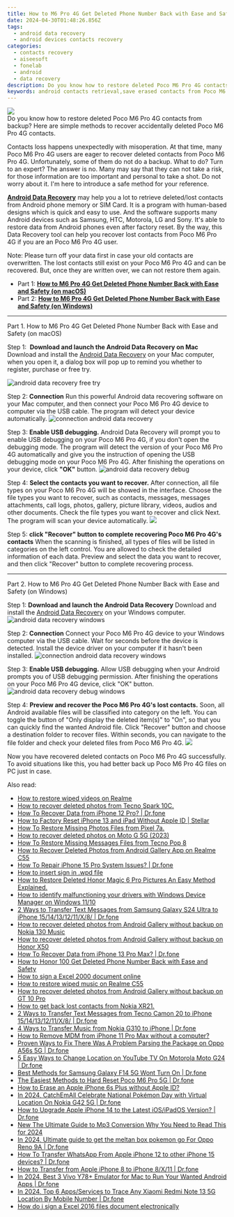 ```yaml
---
title: How to M6 Pro 4G Get Deleted Phone Number Back with Ease and Safety
date: 2024-04-30T01:48:26.856Z
tags: 
  - android data recovery
  - android devices contacts recovery
categories: 
  - contacts recovery
  - aiseesoft
  - fonelab
  - android
  - data recovery
description: Do you know how to restore deleted Poco M6 Pro 4G contacts from backup? Here are simple methods to recover accidentally deleted Poco M6 Pro 4G contacts.
keywords: android contacts retrieval,save erased contacts from Poco M6 Pro 4G,Poco M6 Pro 4G contacts recovery,recover lost contacts from M6 Pro 4G,recover lost contacts from Poco M6 Pro 4G,unerase contacts,how to recover contacts on M6 Pro 4G,Poco deleted contacts,M6 Pro 4G all contacts delete,Poco M6 Pro 4G all contacts delete,lost all contacts in Poco again,recover deleted contacts 2018 for M6 Pro 4G
---
```


<img src="https://img0mobiles.techidaily.com/images/best-assets/devices/poco/poco-m6-pro-4g/4.jpg" class="atpl-imgstyle"  />

<div class="atpl-content atpl-for-fonelab-android recover-contacts">

<div class="atpl-post-description-part-1">
Do you know how to restore deleted Poco M6 Pro 4G contacts from backup? Here are simple methods to recover accidentally deleted Poco M6 Pro 4G contacts.
</div>




<div class="atpl-post-description-part-2">
<div class="tpl-content-sub-paragraph-normal">
    <p>
      Contacts loss happens unexpectedly with misoperation. At that time, many  Poco M6 Pro 4G users are eager to recover deleted contacts from Poco M6 Pro 4G. Unfortunately, some of them do not do a backup. What to do? Turn to an expert? The answer is no. Many may say that they can not take a risk, for those information are too important and personal to take a shot. Do not worry about it. I'm here to introduce a safe method for your reference.
    </p>
</div>


</div>

<div class="atpl-post-description-part-3">
<div class="tpl-content-sub-paragraph-content">
  <p>
    <a href="https://tools.techidaily.com/aiseesoft-android-data-recovery/" ><strong>Android Data Recovery</strong></a> may help you a lot to retrieve deleted/lost contacts from Android phone memory or SIM Card. It is a program with human-based designs which is quick and easy to use. And the software supports many Android devices such as Samsung, HTC, Motorola, LG and Sony. It's able to restore data from Android phones even after factory reset. By the way, this Data Recovery tool can help you recover lost contacts from Poco M6 Pro 4G if you are an Poco M6 Pro 4G user.
  </p>
</div>
<div class="tpl-content-sub-paragraph-content">
  <p>
    Note: Please turn off your data first in case your old contacts are overwritten. The lost contacts still exist on your Poco M6 Pro 4G and can be recovered. But, once they are written over, we can not restore them again.
  </p>
</div>
</div>


<ul>
  <li>Part 1: <strong><a href="#p1"> How to M6 Pro 4G Get Deleted Phone Number Back with Ease and Safety  (on macOS)</a></strong></li>
  <li>Part 2: <strong><a href="#p2"> How to M6 Pro 4G Get Deleted Phone Number Back with Ease and Safety  (on Windows)</a></strong></li>
</ul>




<!-- Part 1 -->
<a id="p1" name="p1" ></a><hr>

<div>
  <span class="atpl-step-part-style">Part 1. How to M6 Pro 4G Get Deleted Phone Number Back with Ease and Safety (on macOS)</span>
</div>  

<span class="atpl-stepstyle-a"><span>Step 1: </span></span> <strong>Download and launch the Android Data Recovery on Mac</strong>
Download and install the <a href="https://tools.techidaily.com/aiseesoft-android-data-recovery/" >Android Data Recovery</a> on your Mac computer, when you open it, a dialog box will pop up to remind you whether to register, purchase or free try.

<img src="https://tools.techidaily.com/images/apps/aiseesoft/android-data-recovery/mac-free-try.png" class="atpl-imgstyle" alt="android data recovery free try" />

<span class="atpl-stepstyle-a"><span>Step 2: </span></span> <strong>Connection</strong>
Run this powerful Android data recovering software on your Mac computer, and then connect your Poco M6 Pro 4G device to computer via the USB cable. The program will detect your device automatically.
<img src="https://tools.techidaily.com/images/apps/aiseesoft/android-data-recovery/mac-connection-interface.jpg" class="atpl-imgstyle" alt="connection android data recovery" />

<span class="atpl-stepstyle-a"><span>Step 3: </span></span> <strong>Enable USB debugging.</strong>
Android Data Recovery will prompt you to enable USB debugging on your Poco M6 Pro 4G, if you don't open the debugging mode. The program will detect the version of your Poco M6 Pro 4G automatically and give you the instruction of opening the USB debugging mode on your Poco M6 Pro 4G. After finishing the operations on your device, click <strong>"OK"</strong> button.
<img src="https://tools.techidaily.com/images/apps/aiseesoft/android-data-recovery/mac-android-usb-debug.jpg"  class="atpl-imgstyle" alt="android data recovery debug" />

<span class="atpl-stepstyle-a"><span>Step 4: </span></span> <strong>Select the contacts you want to recover.</strong>
After connection, all file types on your Poco M6 Pro 4G will be showed in the interface. Choose the file types you want to recover, such as contacts, messages, messages attachments, call logs, photos, gallery, picture library, videos, audios and other documents. Check the file types you want to recover and click Next. The program will scan your device automatically.
<img src="https://tools.techidaily.com/images/apps/aiseesoft/android-data-recovery/mac-choose-type-contacts.jpg" class="atpl-imgstyle"  />

<span class="atpl-stepstyle-a"><span>Step 5: </span></span> <strong>click "Recover" button to  complete recovering Poco M6 Pro 4G's contacts</strong>
When the scanning is finished, all types of files will be listed in categories on the left control. You are allowed to check the detailed information of each data. Preview and select the data you want to recover, and then click "Recover" button to complete recovering process.


<a id="p2" name="p2"></a><hr>

<!-- Part 2 -->
<div>
  <span class="atpl-step-part-style">Part 2. How to M6 Pro 4G Get Deleted Phone Number Back with Ease and Safety (on Windows)</span>
</div>

<span class="atpl-stepstyle-a"><span>Step 1: </span></span> <strong>Download and launch the Android Data Recovery</strong>
Download and install the <a href="https://tools.techidaily.com/aiseesoft-android-data-recovery/" >Android Data Recovery</a> on your Windows computer.
<img src="https://tools.techidaily.com/images/apps/aiseesoft/android-data-recovery/win-start-interface.png"  class="atpl-imgstyle" alt="android data recovery windows" />

<span class="atpl-stepstyle-a"><span>Step 2: </span></span> <strong>Connection</strong>
Connect your Poco M6 Pro 4G device to your Windows computer via the USB cable. Wait for seconds before the device is detected. Install the device driver on your computer if it hasn't been installed.
<img src="https://tools.techidaily.com/images/apps/aiseesoft/android-data-recovery/win-connection-interface.png" class="atpl-imgstyle" alt="connection android data recovery windows" />

<span class="atpl-stepstyle-a"><span>Step 3: </span></span> <strong>Enable USB debugging.</strong>
Allow USB debugging when your Android prompts you of USB debugging permission. After finishing the operations on your Poco M6 Pro 4G device, click "OK" button.
<img src="https://tools.techidaily.com/images/apps/aiseesoft/android-data-recovery/win-android-usb-debug.png" class="atpl-imgstyle" alt="android data recovery debug windows" />

<span class="atpl-stepstyle-a"><span>Step 4: </span></span> <strong>Preview and recover the Poco M6 Pro 4G's lost contacts.</strong>
Soon, all Android available files will be classified into category on the left. You can toggle the button of "Only display the deleted item(s)" to "On", so that you can quickly find the wanted Android file. Click "Recover" button and choose a destination folder to recover files. Within seconds, you can navigate to the file folder and check your deleted files from Poco M6 Pro 4G.
<img src="https://tools.techidaily.com/images/apps/aiseesoft/android-data-recovery/win-recover-contacts.jpg" class="atpl-imgstyle"  />

<div class="atpl-post-description-part-4">
<div class="tpl-content-sub-paragraph-normal">
    <p>
        Now you have recovered deleted contacts on Poco M6 Pro 4G successfully. To avoid situations like this, you had better back up Poco M6 Pro 4G files on PC just in case.
    </p>
</div>
</div>

<ins class="adsbygoogle"
     style="display:block"
     data-ad-client="ca-pub-7571918770474297"
     data-ad-slot="8358498916"
     data-ad-format="auto"
     data-full-width-responsive="true"></ins>



</div>
<ins class="adsbygoogle"
    style="display:block"
    data-ad-format="autorelaxed"
    data-ad-client="ca-pub-7571918770474297"
    data-ad-slot="1223367746"></ins>

<span class="atpl-alsoreadstyle">Also read:</span>
<div><ul>
<li><a href="https://blog-min.techidaily.com/how-to-restore-wiped-videos-on-realme-by-fonelab-android-recover-video/"><u>How to restore wiped videos on Realme</u></a></li>
<li><a href="https://blog-min.techidaily.com/how-to-recover-deleted-photos-from-tecno-spark-10c-by-fonelab-android-recover-photos/"><u>How to recover deleted photos from Tecno Spark 10C.</u></a></li>
<li><a href="https://blog-min.techidaily.com/how-to-recover-data-from-iphone-12-pro-drfone-by-drfone-ios-data-recovery-ios-data-recovery/"><u>How To Recover Data from iPhone 12 Pro? | Dr.fone</u></a></li>
<li><a href="https://blog-min.techidaily.com/how-to-factory-reset-iphone-13-and-ipad-without-apple-id-stellar-by-stellar-data-recovery-ios-iphone-data-recovery/"><u>How to Factory Reset iPhone 13 and iPad Without Apple ID | Stellar</u></a></li>
<li><a href="https://blog-min.techidaily.com/how-to-restore-missing-photos-files-from-pixel-7a-by-fonelab-android-recover-photos/"><u>How To  Restore Missing Photos Files from Pixel 7a.</u></a></li>
<li><a href="https://blog-min.techidaily.com/how-to-recover-deleted-photos-on-moto-g-5g-2023-by-stellar-photo-recovery-android-mobile-photo-recover/"><u>How to recover deleted photos on Moto G 5G (2023)</u></a></li>
<li><a href="https://blog-min.techidaily.com/how-to-restore-missing-messages-files-from-tecno-pop-8-by-fonelab-android-recover-messages/"><u>How To  Restore Missing Messages Files from Tecno Pop 8</u></a></li>
<li><a href="https://blog-min.techidaily.com/how-to-recover-deleted-photos-from-android-gallery-app-on-realme-c55-by-stellar-photo-recovery-android-mobile-photo-recover/"><u>How to Recover Deleted Photos from Android Gallery App on Realme C55</u></a></li>
<li><a href="https://blog-min.techidaily.com/how-to-repair-iphone-15-pro-system-issues-drfone-by-drfone-ios-system-repair-ios-system-repair/"><u>How To Repair iPhone 15 Pro System Issues? | Dr.fone</u></a></li>
<li><a href="https://blog-min.techidaily.com/how-to-insert-sign-in-wpd-file-by-ldigisigner-sign-a-word-sign-a-word/"><u>How to insert sign in .wpd file</u></a></li>
<li><a href="https://blog-min.techidaily.com/how-to-restore-deleted-honor-magic-6-pro-pictures-an-easy-method-explained-by-fonelab-android-recover-pictures/"><u>How to Restore Deleted Honor Magic 6 Pro Pictures  An Easy Method Explained.</u></a></li>
<li><a href="https://blog-min.techidaily.com/how-to-identify-malfunctioning-your-drivers-with-windows-device-manager-on-windows-1110-by-drivereasy-guide/"><u>How to identify malfunctioning your drivers with Windows Device Manager on Windows 11/10</u></a></li>
<li><a href="https://blog-min.techidaily.com/2-ways-to-transfer-text-messages-from-samsung-galaxy-s24-ultra-to-iphone-1514131211x8-drfone-by-drfone-transfer-from-android-transfer-from-android/"><u>2 Ways to Transfer Text Messages from Samsung Galaxy S24 Ultra to iPhone 15/14/13/12/11/X/8/ | Dr.fone</u></a></li>
<li><a href="https://blog-min.techidaily.com/how-to-recover-deleted-photos-from-android-gallery-without-backup-on-nokia-130-music-by-stellar-photo-recovery-android-mobile-photo-recover/"><u>How to recover deleted photos from Android Gallery without backup on Nokia 130 Music</u></a></li>
<li><a href="https://blog-min.techidaily.com/how-to-recover-deleted-photos-from-android-gallery-without-backup-on-honor-x50-by-stellar-photo-recovery-android-mobile-photo-recover/"><u>How to recover deleted photos from Android Gallery without backup on Honor X50</u></a></li>
<li><a href="https://blog-min.techidaily.com/how-to-recover-data-from-iphone-13-pro-max-drfone-by-drfone-ios-data-recovery-ios-data-recovery/"><u>How To Recover Data from iPhone 13 Pro Max? | Dr.fone</u></a></li>
<li><a href="https://blog-min.techidaily.com/how-to-honor-100-get-deleted-phone-number-back-with-ease-and-safety-by-fonelab-android-recover-contacts/"><u>How to Honor 100 Get Deleted Phone Number Back with Ease and Safety</u></a></li>
<li><a href="https://blog-min.techidaily.com/how-to-sign-a-excel-2000-document-online-by-ldigisigner-sign-a-excel-sign-a-excel/"><u>How to sign a Excel 2000 document online</u></a></li>
<li><a href="https://blog-min.techidaily.com/how-to-restore-wiped-music-on-realme-c55-by-fonelab-android-recover-music/"><u>How to restore wiped music on Realme C55</u></a></li>
<li><a href="https://blog-min.techidaily.com/how-to-recover-deleted-photos-from-android-gallery-without-backup-on-gt-10-pro-by-stellar-photo-recovery-android-mobile-photo-recover/"><u>How to recover deleted photos from Android Gallery without backup on GT 10 Pro</u></a></li>
<li><a href="https://blog-min.techidaily.com/how-to-get-back-lost-contacts-from-nokia-xr21-by-fonelab-android-recover-contacts/"><u>How to get back lost contacts from Nokia XR21.</u></a></li>
<li><a href="https://blog-min.techidaily.com/2-ways-to-transfer-text-messages-from-tecno-camon-20-to-iphone-1514131211x8-drfone-by-drfone-transfer-from-android-transfer-from-android/"><u>2 Ways to Transfer Text Messages from Tecno Camon 20 to iPhone 15/14/13/12/11/X/8/ | Dr.fone</u></a></li>
<li><a href="https://blog-min.techidaily.com/4-ways-to-transfer-music-from-nokia-g310-to-iphone-drfone-by-drfone-transfer-from-android-transfer-from-android/"><u>4 Ways to Transfer Music from Nokia G310 to iPhone | Dr.fone</u></a></li>
<li><a href="https://blog-min.techidaily.com/how-to-remove-mdm-from-iphone-11-pro-max-without-a-computer-by-drfone-ios-unlock-ios-unlock/"><u>How to Remove MDM from iPhone 11 Pro Max without a computer?</u></a></li>
<li><a href="https://fix-guide.techidaily.com/proven-ways-to-fix-there-was-a-problem-parsing-the-package-on-oppo-a56s-5g-drfone-by-drfone-fix-android-problems-fix-android-problems/"><u>Proven Ways to Fix There Was A Problem Parsing the Package on Oppo A56s 5G | Dr.fone</u></a></li>
<li><a href="https://location-fake.techidaily.com/5-easy-ways-to-change-location-on-youtube-tv-on-motorola-moto-g24-drfone-by-drfone-virtual-android/"><u>5 Easy Ways to Change Location on YouTube TV On Motorola Moto G24 | Dr.fone</u></a></li>
<li><a href="https://howto.techidaily.com/best-methods-for-samsung-galaxy-f14-5g-wont-turn-on-drfone-by-drfone-fix-android-problems-fix-android-problems/"><u>Best Methods for Samsung Galaxy F14 5G Wont Turn On | Dr.fone</u></a></li>
<li><a href="https://techidaily.com/the-easiest-methods-to-hard-reset-poco-m6-pro-5g-drfone-by-drfone-reset-android-reset-android/"><u>The Easiest Methods to Hard Reset Poco M6 Pro 5G | Dr.fone</u></a></li>
<li><a href="https://apple-account.techidaily.com/how-to-erase-an-apple-iphone-6s-plus-without-apple-id-by-drfone-ios/"><u>How to Erase an Apple iPhone 6s Plus without Apple ID?</u></a></li>
<li><a href="https://android-pokemon-go.techidaily.com/in-2024-catchemall-celebrate-national-pokemon-day-with-virtual-location-on-nokia-g42-5g-drfone-by-drfone-virtual-android/"><u>In 2024, CatchEmAll Celebrate National Pokémon Day with Virtual Location On Nokia G42 5G | Dr.fone</u></a></li>
<li><a href="https://techidaily.com/how-to-upgrade-apple-iphone-14-to-the-latest-iosipados-version-drfone-by-drfone-ios-system-repair-ios-system-repair/"><u>How to Upgrade Apple iPhone 14 to the Latest iOS/iPadOS Version? | Dr.fone</u></a></li>
<li><a href="https://ai-video-apps.techidaily.com/new-the-ultimate-guide-to-mp3-conversion-why-you-need-to-read-this-for-2024/"><u>New The Ultimate Guide to Mp3 Conversion Why You Need to Read This for 2024</u></a></li>
<li><a href="https://android-pokemon-go.techidaily.com/in-2024-ultimate-guide-to-get-the-meltan-box-pokemon-go-for-oppo-reno-9a-drfone-by-drfone-virtual-android/"><u>In 2024, Ultimate guide to get the meltan box pokemon go For Oppo Reno 9A | Dr.fone</u></a></li>
<li><a href="https://techidaily.com/how-to-transfer-whatsapp-from-apple-iphone-12-to-other-iphone-15-devices-drfone-by-drfone-transfer-whatsapp-from-ios-transfer-whatsapp-from-ios/"><u>How To Transfer WhatsApp From Apple iPhone 12 to other iPhone 15 devices? | Dr.fone</u></a></li>
<li><a href="https://iphone-transfer.techidaily.com/how-to-transfer-from-apple-iphone-8-to-iphone-8x11-drfone-by-drfone-transfer-from-ios/"><u>How to Transfer from Apple iPhone 8 to iPhone 8/X/11 | Dr.fone</u></a></li>
<li><a href="https://screen-mirror.techidaily.com/in-2024-best-3-vivo-y78plus-emulator-for-mac-to-run-your-wanted-android-apps-drfone-by-drfone-android/"><u>In 2024, Best 3 Vivo Y78+ Emulator for Mac to Run Your Wanted Android Apps | Dr.fone</u></a></li>
<li><a href="https://android-location-track.techidaily.com/in-2024-top-6-appsservices-to-trace-any-xiaomi-redmi-note-13-5g-location-by-mobile-number-drfone-by-drfone-virtual-android/"><u>In 2024, Top 6 Apps/Services to Trace Any Xiaomi Redmi Note 13 5G Location By Mobile Number | Dr.fone</u></a></li>
<li><a href="https://phone-solutions.techidaily.com/how-do-i-sign-a-excel-2016-files-document-electronically-by-ldigisigner-sign-a-excel-sign-a-excel/"><u>How do i sign a Excel 2016 files document electronically</u></a></li>
</ul></div>

